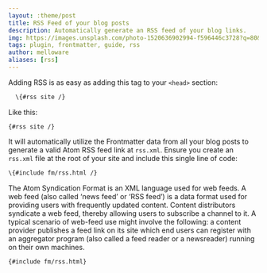 ```yaml
---
layout: :theme/post
title: RSS Feed of your blog posts
description: Automatically generate an RSS feed of your blog links.
img: https://images.unsplash.com/photo-1520636902994-f596446c3728?q=80&w=3198&auto=format&fit=crop&ixlib=rb-4.0.3&ixid=M3wxMjA3fDB8MHxwaG90by1wYWdlfHx8fGVufDB8fHx8fA%3D%3D
tags: plugin, frontmatter, guide, rss
author: melloware
aliases: [rss]
---
```


Adding RSS is as easy as adding this tag to your `<head>` section:

```html
  \{#rss site /}
```

Like this:
```
{#rss site /}

```

It will automatically utilize the Frontmatter data from all your blog posts to generate a valid Atom RSS feed link at `rss.xml`. Ensure you create an `rss.xml` file at the root of your site and include this single line of code:

```html
\{#include fm/rss.html /}

```

The Atom Syndication Format is an XML language used for web feeds. A web feed (also called ‘news feed’ or ‘RSS feed’) is a data format used for providing users with frequently updated content. Content distributors syndicate a web feed, thereby allowing users to subscribe a channel to it. A typical scenario of web-feed use might involve the following: a content provider publishes a feed link on its site which end users can register with an aggregator program (also called a feed reader or a newsreader) running on their own machines.

```xml
{#include fm/rss.html}
```